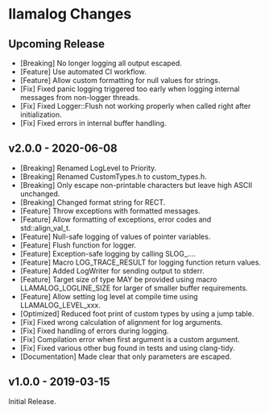 # llamalog Changes

## Upcoming Release
-   \[Breaking\] No longer logging all output escaped.
-   \[Feature\] Use automated CI workflow.
-   \[Feature\] Allow custom formatting for null values for strings.
-   \[Fix\] Fixed panic logging triggered too early when logging internal messages from non-logger threads.
-   \[Fix\] Fixed Logger::Flush  not working properly when called right after initialization.
-   \[Fix\] Fixed errors in internal buffer handling.

## v2.0.0 - 2020-06-08
-   \[Breaking\] Renamed LogLevel to Priority.
-   \[Breaking\] Renamed CustomTypes.h to custom_types.h.
-   \[Breaking\] Only escape non-printable characters but leave high ASCII unchanged.
-   \[Breaking\] Changed format string for RECT.
-   \[Feature\] Throw exceptions with formatted messages.
-   \[Feature\] Allow formatting of exceptions, error codes and std::align_val_t.
-   \[Feature\] Null-safe logging of values of pointer variables.
-   \[Feature\] Flush function for logger.
-   \[Feature\] Exception-safe logging by calling SLOG_....
-   \[Feature\] Macro LOG_TRACE_RESULT for logging function return values.
-   \[Feature\] Added LogWriter for sending output to stderr.
-   \[Feature\] Target size of type MAY be provided using macro LLAMALOG_LOGLINE_SIZE for larger of smaller buffer requirements.
-   \[Feature\] Allow setting log level at compile time using LLAMALOG_LEVEL_xxx.
-   \[Optimized\] Reduced foot print of custom types by using a jump table.
-   \[Fix\] Fixed wrong calculation of alignment for log arguments.
-   \[Fix\] Fixed handling of errors during logging.
-   \[Fix\] Compilation error when first argument is a custom argument.
-   \[Fix\] Fixed various other bug found in tests and using clang-tidy.
-   \[Documentation\] Made clear that only parameters are escaped.

## v1.0.0 - 2019-03-15
Initial Release.
